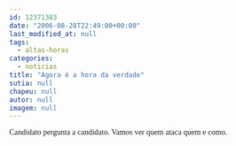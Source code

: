 ```yaml
---
id: 12371383
date: "2006-08-28T22:49:00+00:00"
last_modified_at: null
tags:
  - altas-horas
categories:
  - noticias
title: "Agora é a hora da verdade"
sutia: null
chapeu: null
autor: null
imagem: null
---
```

<p><FONT face=Verdana></p>
<p><P>Candidato pergunta a candidato. Vamos ver quem ataca quem e como.</P></FONT> </p>
